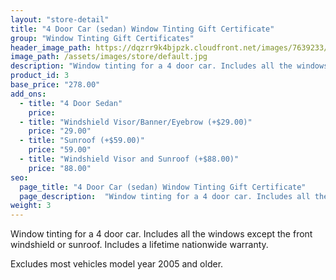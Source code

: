 ```yaml
---
layout: "store-detail"
title: "4 Door Car (sedan) Window Tinting Gift Certificate"
group: "Window Tinting Gift Certificates"
header_image_path: https://dqzrr9k4bjpzk.cloudfront.net/images/7639233/342225154.jpg
image_path: /assets/images/store/default.jpg
description: "Window tinting for a 4 door car. Includes all the windows except the front windshield or sunroof."
product_id: 3
base_price: "278.00"
add_ons:
  - title: "4 Door Sedan"
    price:
  - title: "Windshield Visor/Bann​er/Eyebrow (+$29.00)"
    price: "29.00"
  - title: "Sunroof (+$59.00)"
    price: "59.00"    
  - title: "Windshield Visor and Sunroof (+$88.00)"
    price: "88.00"
seo:
  page_title: "4 Door Car (sedan) Window Tinting Gift Certificate"
  page_description:  "Window tinting for a 4 door car. Includes all the windows except the front windshield or sunroof."
weight: 3
---
```

Window tinting for a 4 door car. Includes all the windows except the front windshield or sunroof. Includes a lifetime nationwide warranty.

Excludes most vehicles model year 2005 and older.
